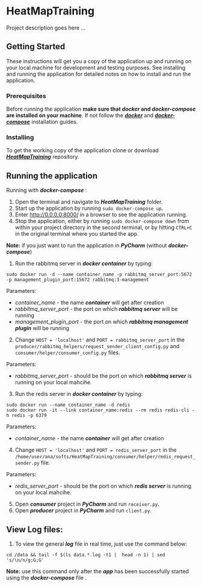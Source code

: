 # HeatMapTraining

Project description goes here ...

## Getting Started

These instructions will get you a copy of the application up and running on your local machine for development and testing purposes. 
See installing and running the application for detailed notes on how to install and run the application.

### Prerequisites

Before running the application **make sure that *docker* and *docker-compose* are installed on your machine**. If not follow the [***docker***](https://docs.docker.com/install/linux/docker-ce/ubuntu/#install-docker-ce) and [***docker-compose***](https://docs.docker.com/compose/install/#install-compose) installation guides. 


### Installing

To get the working copy of the application clone or download [***HeatMapTraining***](https://github.com/Lv-323python/HeatMapTraining) repository. 


## Running the application
Running with ***docker-compose*** :
1. Open the terminal and navigate to ***HeatMapTraining*** folder.
2. Start up the application by running ```sudo docker-compose up```.
3. Enter http://0.0.0.0:8000/ in a browser to see the application running.
4. Stop the application, either by running ```sudo docker-compose down``` from within your project directory in the second terminal, or by hitting ```CTRL+C``` in the original terminal where you started the app.

**Note:** if you just want to run the application in ***PyCharm*** (without ***docker-compose***) 
1. Run the rabbitmq server in ***docker container*** by typing:

```
sudo docker run -d --name container_name -p rabbitmq_server_port:5672 -p management_plugin_port:15672 rabbitmq:3-management
```
Parameters:
- *container_name*  -  the name ***container*** will get after creation
- *rabbitmq_server_port* - the port on which ***rabbitmq server*** will be running 
- *management_plugin_port* - the port on which ***rabbitmq management plugin*** will be running

2. Change ```HOST = 'localhost'``` and ```PORT = rabbitmq_server_port``` in the ```producer/rabbitmq_helpers/request_sender_client_config.py``` and ```consumer/helper/consumer_config.py``` files.

Parameters:
- *rabbitmq_server_port* - should be the port on which ***rabbitmq server*** is running on your local mahcihe.

3. Run the redis server in ***docker container*** by typing:

```
sudo docker run --name container_name -d redis
sudo docker run -it --link container_name:redis --rm redis redis-cli -h redis -p 6379
```
Parameters:
- *container_name*  -  the name ***container*** will get after creation


4. Change ```HOST = 'localhost'``` and ```PORT = redis_server_port``` in the ```/home/user/ana/softs/HeatMapTraining/consumer/helper/redis_request_sender.py```  file.

Parameters:
- *redis_server_port* - should be the port on which ***redis server*** is running on your local mahcihe.

5. Open ***consumer*** project in ***PyCharm*** and run ```receiver.py```.
6. Open ***producer*** project in ***PyCharm*** and run  ```client.py```.


## View Log files:
1. To view the general ***log*** file in real time, just use the command below:
```
cd /data && tail -f $(ls data.*.log -t1 |  head -n 1) | sed 's/\n/n/g;G;G'
```
**Note:** use this command only after the ***app*** has been successfully started using the ***docker-compose*** file .




